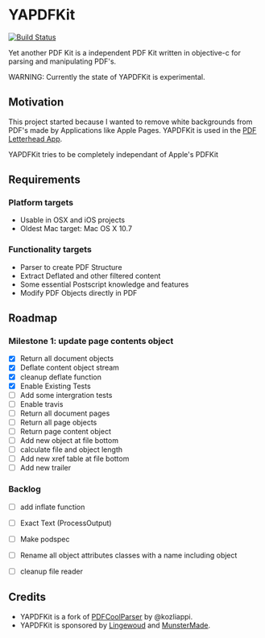 #  YAPDFKit

[![Build
Status](https://travis-ci.org/mipmip/YAPDFKit.svg?branch=master)](https://travis-ci.org/mipmip/YAPDFKit)

Yet another PDF Kit is a independent PDF Kit written in objective-c for
parsing and manipulating PDF's.

WARNING: Currently the state of YAPDFKit is experimental.

## Motivation
This project started because I wanted to remove white
backgrounds from PDF's made by Applications like Apple Pages. YAPDFKit
is used in the [PDF Letterhead App](http://pdfletterhead.net).

YAPDFKit tries to be completely independant of Apple's PDFKit

## Requirements

### Platform targets

- Usable in OSX and iOS projects
- Oldest Mac target: Mac OS X 10.7

### Functionality targets

- Parser to create PDF Structure
- Extract Deflated and other filtered content
- Some essential Postscript knowledge and features
- Modify PDF Objects directly in PDF

## Roadmap

### Milestone 1: update page contents object

- [x] Return all document objects
- [x] Deflate content object stream
- [x] cleanup deflate function
- [x] Enable Existing Tests
- [ ] Add some intergration tests
- [ ] Enable travis
- [ ] Return all document pages
- [ ] Return all page objects
- [ ] Return page content object
- [ ] Add new object at file bottom
- [ ] calculate file and object length
- [ ] Add new xref table at file bottom
- [ ] Add new trailer

### Backlog
- [ ] add inflate function
- [ ] Exact Text (ProcessOutput)
- [ ] Make podspec

- [ ] Rename all object attributes classes with a name including object
- [ ] cleanup file reader

## Credits

- YAPDFKit is a fork of [PDFCoolParser](https://github.com/kozliappi/PDFCoolParser) by @kozliappi.
- YAPDFKit is sponsored by [Lingewoud](http://lingewoud.com) and [MunsterMade](http://munstermade.com).

